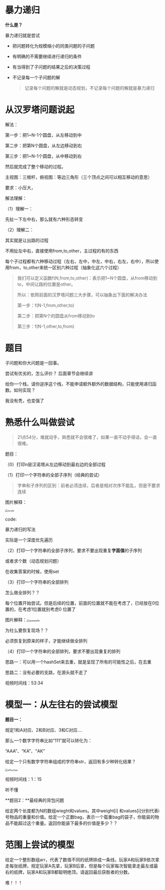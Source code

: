 # 暴力递归

**什么是？**

暴力递归就是尝试

- 把问题转化为规模缩小的同类问题的子问题

- 有明确的不需要继续进行递归的条件

- 有当得到了子问题的结果之后的决策过程

- 不记录每一个子问题的解

  > 记录每个问题的解就是动态规划，不记录每个问题的解就是暴力递归



# 从汉罗塔问题说起

解法：

第一步：把1~N-1个圆盘，从左移动到中

第二步：把第N个圆盘，从左边移动到右

第三步：把1~N-1个圆盘，从中移动到右

然后就完成了整个移动的过程。





主视图：三根杆，俯视图：等边三角形（三个顶点之间可以相互移动的意思）

要求：小压大，

解法理解：

（1）理解一：

先扯一下左中右，那么就有六种形态转变

（2）理解二：

其实就是让出路的过程

不用扯左中右，直接使用from,to,other，主过程的有的东西

每个子过程都有六种移动过程（左右，左中，中左，中右，右左，右中），所以使用from，to,other来统一区别六种过程（抽象化这六个过程）

> 我们可以定义函数f(N,from,to,other)：表示把1~N个圆盘，从from移动到to，中间让路的位置是other。
>
> 所以：依照前面的汉罗塔问题三大步骤，可以抽象出下面的解决办法
>
> 第一步：f(N-1,from,other,to)
>
> 第二步：把第N个的圆盘从from移动到to
>
> 第三步：f(N-1,other,to,from)



# 题目

子问题和你大问题是一回事。

尝试有优劣的，怎么评价？ 后面章节会继续讲

给你一个栈，请你逆序这个栈，不能申请额外额外的数据结构，只能使用递归函数。如何实现？

我没有秃，也变强了





# 熟悉什么叫做尝试

> 21点54分，难就动手，熟悉就不会很难了，如果一直不动手得话，会一直很难。

题目：

（0）打印n层汉诺塔从左边移动到最右边的全部过程

（1）打印一个字符串的全部子序列（经典的尝试）

> 字串和子序列的区别：前者必须连续，后者是相对次序不能乱，但是不要求连续

图片解释：

<img src="https://kaikaimd.oss-cn-beijing.aliyuncs.com/md/zixulie.png" alt="zixulie" style="zoom:50%;" />

code:

暴力递归的写法

实际是一个深度优先遍历



（2）打印一个字符串的全部子序列，要求不要出现重复**字面值**的子序列

或者求个数（动态规划问题）

在收集答案的时候，使用set



（3）打印一个字符串的全部排列

怎么做全排列？？

每个位置开始尝试。但是后续的位置，前面的位置就不能在考虑了，已经放在0位置的，在考虑1位置就别考虑0 位置了

图片解释：<img src="https://kaikaimd.oss-cn-beijing.aliyuncs.com/md/quanpailie.png" alt="quanpailie" style="zoom:50%;" />



为社么要恢复现场？？

必须恢复到原来的样子，才能继续做全排列



（4）打印一个字符串的全部排列，要求不要出现重复的排列

思路一：可以用一个hashSet来去重，就是呈现了所有的可能性之后，在去重

思路二：没有必要的支路，在源头就不走了

视频时间线：53:34



# 模型一：从左往右的尝试模型

**题目一：**

规定1和A对应、2和B对应、3和C对应....

那么一个数字字符串比如“111”就可以转化为：

“AAA”、“KA”、"AK"

给定一个只有数字字符串组成的字符串str，返回有多少种转化结果？

<img src="https://kaikaimd.oss-cn-beijing.aliyuncs.com/md/zifhuchan.png" alt="zifhuchan" style="zoom:50%;" />



视频时间线：1：15



听不懂

**题目2：**最经典的背包问题

给定两个长度都为N的数组wieght和values。其中weight[i] 和values[i]分别代表i号物品的重量和价值。给定一个正数bag，表示一个载重bag的袋子，你能装的物品不能超过这个重量。返回你能装下最多的价值是多少？？

# 范围上尝试的模型

给定一个整形数组arr，代表了数值不同的纸牌排成一条线，玩家A和玩家B依次拿走每张纸牌，规定玩家A先拿，玩家B后拿，但是每个玩家每次智能拿走最左或最右的纸牌，玩家A和玩家B都聪明绝顶。请返回最后获胜者的分数。

难！！！







